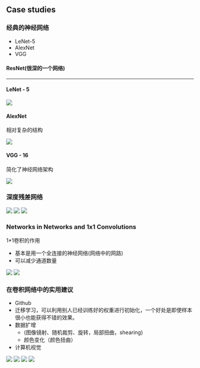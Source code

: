 ## Case studies

### 经典的神经网络

- LeNet-5
- AlexNet
- VGG

#### ResNet(很深的一个网络)



------

#### LeNet - 5

<img src="image/clnn.png">

#### AlexNet

相对复杂的结构

<img src="image/clnn1.png">

#### VGG - 16

简化了神经网络架构

<img src="image/clnn2.png">



### 深度残差网络

<img src="image/clnn3.png">

<img src="image/clnn4.png">

<img src="image/clnn5.png">



### Networks in Networks and 1x1 Convolutions

1*1卷积的作用

- 基本是用一个全连接的神经网络(网络中的网路)
- 可以减少通道数量

<img src="image/clnn6.png">

<img src="image/clnn7.png">



### 在卷积网络中的实用建议

- Github
- 迁移学习，可以利用别人已经训练好的权重进行初始化，一个好处是即使样本很小也能获得不错的效果。
- 数据扩增
  - (图像镜射、随机裁剪、旋转，局部扭曲，shearing)
  - 颜色变化（颜色扭曲）
- 计算机视觉

<img src="image/clnn8.png">



<img src="image/clnn9.png">

<img src="image/clnn10.png">

<img src="image/clnn11.png">

